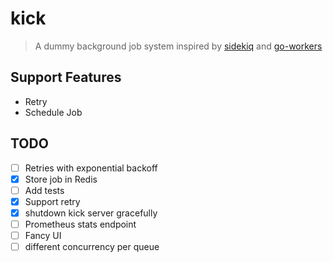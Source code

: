 # kick
> A dummy background job system inspired by [sidekiq](https://github.com/mperham/sidekiq) and [go-workers](https://github.com/jrallison/go-workers)


## Support Features
* Retry
* Schedule Job


## TODO
- [ ] Retries with exponential backoff
- [x] Store job in Redis
- [ ] Add tests
- [x] Support retry
- [x] shutdown kick server gracefully
- [ ] Prometheus stats endpoint
- [ ] Fancy UI
- [ ] different concurrency per queue 
